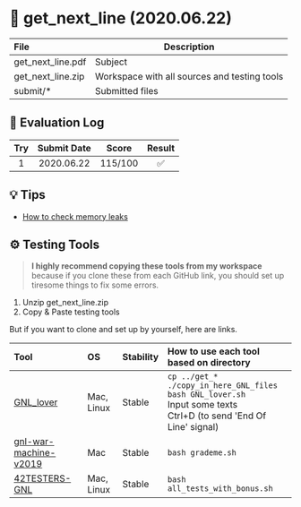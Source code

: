 # 📌 get_next_line (2020.06.22)

| File              | Description                                  |
| :---------------- | -------------------------------------------- |
| get_next_line.pdf | Subject                                      |
| get_next_line.zip | Workspace with all sources and testing tools |
| submit/*          | Submitted files                              |

## 💯 Evaluation Log

|  Try  | Submit Date |  Score  | Result |
| :---: | :---------: | :-----: | :----: |
|   1   | 2020.06.22  | 115/100 |   ✅    |

## 💡 Tips

- [How to check memory leaks](../study_notes/how_to_check_memory_leaks.md)

## ⚙️ Testing Tools

> **I highly recommend copying these tools from my workspace** because if you clone these from each GitHub link, you should set up tiresome things to fix some errors.

1. Unzip get_next_line.zip
2. Copy & Paste testing tools

But if you want to clone and set up by yourself, here are links.

| Tool                                                                           | OS         | Stability | How to use each tool based on directory                                                                                    |
| :----------------------------------------------------------------------------- | :--------- | :-------- | :------------------------------------------------------------------------------------------------------------------------- |
| [GNL_lover](https://github.com/charMstr/GNL_lover)                             | Mac, Linux | Stable    | `cp ../get_* ./copy_in_here_GNL_files`<br>`bash GNL_lover.sh`<br>Input some texts<br>Ctrl+D (to send 'End Of Line' signal) |
| [gnl-war-machine-v2019](https://github.com/Alexandre94H/gnl-war-machine-v2019) | Mac        | Stable    | `bash grademe.sh`                                                                                                          |
| [42TESTERS-GNL](https://github.com/Mazoise/42TESTERS-GNL)                      | Mac, Linux | Stable    | `bash all_tests_with_bonus.sh`                                                                                             |
